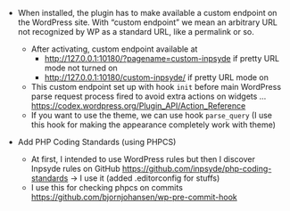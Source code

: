 - When installed, the plugin has to make available a custom endpoint on the WordPress site. With “custom endpoint” we mean an arbitrary URL not recognized by WP as a standard URL, like a permalink or so.
  - After activating, custom endpoint available at
    - http://127.0.0.1:10180/?pagename=custom-inpsyde if pretty URL mode not turned on
    - http://127.0.0.1:10180/custom-inpsyde/ if pretty URL mode on
  - This custom endpoint set up with hook `init` before main WordPress parse request process fired to avoid extra actions on widgets ... https://codex.wordpress.org/Plugin_API/Action_Reference
  - If you want to use the theme, we can use hook `parse_query` (I use this hook for making the appearance completely work with theme)

- Add PHP Coding Standards (using PHPCS)
  - At first, I intended to use WordPress rules but then I discover Inpsyde rules on GitHub https://github.com/inpsyde/php-coding-standards -> I use it (added .editorconfig for stuffs)
  - I use this for checking phpcs on commits https://github.com/bjornjohansen/wp-pre-commit-hook

